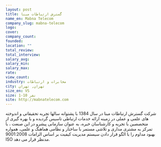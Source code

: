```yaml
---
layout: post
title: گسترش ارتباطات مبنا
name_en: Mabna Telecom
company_slug: mabna-telecom
logo: 
cover: 
company_count:
founded:
location: ""
total_review: 
total_interview: 
salary_avg: 
salary_min: 
salary_max: 
rate: 
view_count: 
industry: مخابرات و ارتباطات
city: تهران, تهران
size_en: VS
size: 1-10 نفر
site: http://mabnatelecom.com
---
```


شرکت گسترش ارتباطات مبنا در سال 1384 با پشتوانه سالها تجربه تحقیقاتی و اندوخته های علمی و عملی در زمینه ارائه خدمات ارتباطی تاسیس گردیده و با بهره گیری از متخصصین با تجربه و کارشناسان خبره، به عنوان سازمانی پیشرو در این صنعت ، با تمرکز به مشتری مداری و تلاشی مستمر با ساختار و نظامی هماهنگ و علمی، همواره بهبود مداوم را با الگو قرار دادن سیستم مدیریت کیفیت بر اساس الزامات 9001:2008 ISO مدنظر قرار می دهد.

